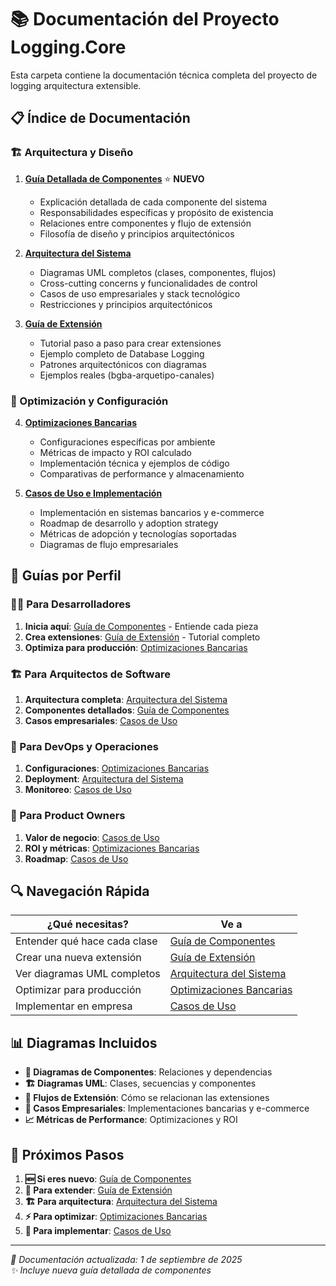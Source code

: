 # 📚 Documentación del Proyecto Logging.Core

Esta carpeta contiene la documentación técnica completa del proyecto de logging arquitectura extensible.

## 📋 Índice de Documentación

### 🏗️ Arquitectura y Diseño

1. **[Guía Detallada de Componentes](COMPONENT_GUIDE.md)** ⭐ **NUEVO**
   - Explicación detallada de cada componente del sistema
   - Responsabilidades específicas y propósito de existencia
   - Relaciones entre componentes y flujo de extensión
   - Filosofía de diseño y principios arquitectónicos

2. **[Arquitectura del Sistema](ARCHITECTURE.md)**
   - Diagramas UML completos (clases, componentes, flujos)
   - Cross-cutting concerns y funcionalidades de control
   - Casos de uso empresariales y stack tecnológico
   - Restricciones y principios arquitectónicos

3. **[Guía de Extensión](EXTENSION_GUIDE.md)**
   - Tutorial paso a paso para crear extensiones
   - Ejemplo completo de Database Logging
   - Patrones arquitectónicos con diagramas
   - Ejemplos reales (bgba-arquetipo-canales)

### 🎯 Optimización y Configuración

4. **[Optimizaciones Bancarias](log-optimization-banking.md)**
   - Configuraciones específicas por ambiente
   - Métricas de impacto y ROI calculado
   - Implementación técnica y ejemplos de código
   - Comparativas de performance y almacenamiento

5. **[Casos de Uso e Implementación](use-cases-implementation.md)**
   - Implementación en sistemas bancarios y e-commerce
   - Roadmap de desarrollo y adoption strategy
   - Métricas de adopción y tecnologías soportadas
   - Diagramas de flujo empresariales

## 🎯 Guías por Perfil

### 👨‍💻 Para Desarrolladores
1. **Inicia aquí**: [Guía de Componentes](COMPONENT_GUIDE.md) - Entiende cada pieza
2. **Crea extensiones**: [Guía de Extensión](EXTENSION_GUIDE.md) - Tutorial completo
3. **Optimiza para producción**: [Optimizaciones Bancarias](log-optimization-banking.md)

### 🏗️ Para Arquitectos de Software
1. **Arquitectura completa**: [Arquitectura del Sistema](ARCHITECTURE.md)
2. **Componentes detallados**: [Guía de Componentes](COMPONENT_GUIDE.md)
3. **Casos empresariales**: [Casos de Uso](use-cases-implementation.md)

### 🚀 Para DevOps y Operaciones
1. **Configuraciones**: [Optimizaciones Bancarias](log-optimization-banking.md)
2. **Deployment**: [Arquitectura del Sistema](ARCHITECTURE.md)
3. **Monitoreo**: [Casos de Uso](use-cases-implementation.md)

### 💼 Para Product Owners
1. **Valor de negocio**: [Casos de Uso](use-cases-implementation.md)
2. **ROI y métricas**: [Optimizaciones Bancarias](log-optimization-banking.md)
3. **Roadmap**: [Casos de Uso](use-cases-implementation.md)

## 🔍 Navegación Rápida

| ¿Qué necesitas? | Ve a |
|-----------------|------|
| Entender qué hace cada clase | [Guía de Componentes](COMPONENT_GUIDE.md) |
| Crear una nueva extensión | [Guía de Extensión](EXTENSION_GUIDE.md) |
| Ver diagramas UML completos | [Arquitectura del Sistema](ARCHITECTURE.md) |
| Optimizar para producción | [Optimizaciones Bancarias](log-optimization-banking.md) |
| Implementar en empresa | [Casos de Uso](use-cases-implementation.md) |

## 📊 Diagramas Incluidos

- **🧩 Diagramas de Componentes**: Relaciones y dependencias
- **🏗️ Diagramas UML**: Clases, secuencias y componentes
- **🔄 Flujos de Extensión**: Cómo se relacionan las extensiones
- **🏢 Casos Empresariales**: Implementaciones bancarias y e-commerce
- **📈 Métricas de Performance**: Optimizaciones y ROI

## 🚀 Próximos Pasos

1. **🆕 Si eres nuevo**: [Guía de Componentes](COMPONENT_GUIDE.md)
2. **🔧 Para extender**: [Guía de Extensión](EXTENSION_GUIDE.md)
3. **🏗️ Para arquitectura**: [Arquitectura del Sistema](ARCHITECTURE.md)
4. **⚡ Para optimizar**: [Optimizaciones Bancarias](log-optimization-banking.md)
5. **🏢 Para implementar**: [Casos de Uso](use-cases-implementation.md)

---
*📅 Documentación actualizada: 1 de septiembre de 2025*  
*✨ Incluye nueva guía detallada de componentes*
